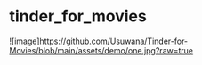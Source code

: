 # tinder_for_movies

![image]https://github.com/Usuwana/Tinder-for-Movies/blob/main/assets/demo/one.jpg?raw=true
